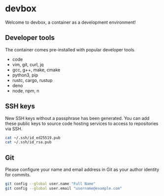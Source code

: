 # devbox

Welcome to devbox, a container as a development environment!

## Developer tools

The container comes pre-installed with popular developer tools.

- code
- vim, git, curl, jq
- gcc, g++, make, cmake
- python3, pip
- rustc, cargo, rustup
- deno
- node, npm, n

## SSH keys

New SSH keys without a passphrase has been generated.
You can add these public keys to source code hosting services to access to repositories via SSH.

```sh
cat ~/.ssh/id_ed25519.pub
cat ~/.ssh/id_rsa.pub
```

## Git

Please configure your name and email address in Git as your author identity for commits.

```sh
git config --global user.name "Full Name"
git config --global user.email "username@example.com"
```

